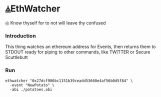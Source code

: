 # ⏅EthWatcher

◎ Know thyself for to not will leave thy confused


### Introduction

This thing watches an ethereum address for Events, then returns them to STDOUT ready for piping to other commands, like TWITTER or Secure Scuttlebutt

### Run

```
ethwatcher "0x27dcf986bc1151b39ceadd53660e4af56b0d5f84" \
  -event "NewPotato" \
  -abi ./potatoes.abi
```
